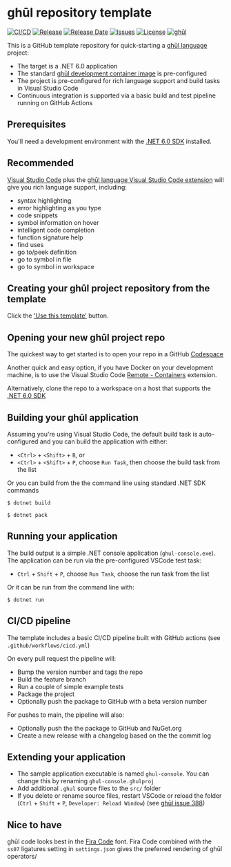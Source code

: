 # ghūl repository template

[![CI/CD](https://img.shields.io/github/workflow/status/degory/ghul-repository-template/CICD)](https://github.com/degory/ghul-repository-template/actions?query=workflow%3ACICD)
[![Release](https://img.shields.io/github/v/release/degory/ghul-repository-template?label=release)](https://github.com/degory/ghul-repository-template/releases)
[![Release Date](https://img.shields.io/github/release-date/degory/ghul-repository-template)](https://github.com/degory/ghul-repository-template/releases) 
[![Issues](https://img.shields.io/github/issues/degory/ghul-repository-template)](https://github.com/degory/ghul-repository-template/issues) 
[![License](https://img.shields.io/github/license/degory/ghul-repository-template)](https://github.com/degory/ghul-repository-template/blob/main/LICENSE)
[![ghūl](https://img.shields.io/badge/gh%C5%ABl-100%25!-information)](https://ghul.io)


This is a GitHub template repository for quick-starting a [ghūl language](https://ghul.io)  project:

- The target is a .NET 6.0 application
- The standard [ghūl development container image](https://hub.docker.com/r/ghul/devcontainer) is pre-configured
- The project is pre-configured for rich language support and build tasks in Visual Studio Code
- Continuous integration is supported via a basic build and test pipeline running on GitHub Actions

## Prerequisites

You'll need a development environment with the [.NET 6.0 SDK](https://dotnet.microsoft.com/download/dotnet/6.0) installed.

## Recommended

[Visual Studio Code](https://code.visualstudio.com/) plus the [ghūl language Visual Studio Code extension](https://marketplace.visualstudio.com/items?itemName=degory.ghul) will give you rich language support, including:
  - syntax highlighting
  - error highlighting as you type
  - code snippets
  - symbol information on hover
  - intelligent code completion
  - function signature help
  - find uses
  - go to/peek definition
  - go to symbol in file
  - go to symbol in workspace
 
## Creating your ghūl project repository from the template

Click the ['Use this template'](https://github.com/degory/ghul-console-template/generate) button.

## Opening your new ghūl project repo

The quickest way to get started is to open your repo in a GitHub [Codespace](https://github.com/features/codespaces)

Another quick and easy option, if you have Docker on your development machine, is to use the Visual Studio Code [Remote - Containers](https://marketplace.visualstudio.com/items?itemName=ms-vscode-remote.remote-containers) extension.

Alternatively, clone the repo to a workspace on a host that supports the [.NET 6.0 SDK](https://dotnet.microsoft.com/download/dotnet/6.0)

## Building your ghūl application

Assuming you're using Visual Studio Code, the default build task is auto-configured and you can build the application with either:
- `<Ctrl>` + `<Shift>` + `B`, or
- `<Ctrl>` + `<Shift>` + `P`, choose `Run Task`, then choose the build task from the list

Or you can build from the the command line using standard .NET SDK commands

```
$ dotnet build
```
```
$ dotnet pack
```

## Running your application

The build output is a simple .NET console application (`ghul-console.exe`). The application can be run via the pre-configured VSCode test task: 
- `Ctrl` + `Shift` + `P`, choose `Run Task`, choose the run task from the list

Or it can be run from the command line with:
```
$ dotnet run
```

## CI/CD pipeline

The template includes a basic CI/CD pipeline built with GitHub actions (see `.github/workflows/cicd.yml`)

On every pull request the pipeline will:
- Bump the version number and tags the repo
- Build the feature branch
- Run a couple of simple example tests
- Package the project
- Optionally push the package to GitHub with a beta version number

For pushes to main, the pipeline will also:
- Optionally push the the package to GitHub and NuGet.org
- Create a new release with a changelog based on the the commit log

## Extending your application

- The sample application executable is named `ghul-console`. You can change this by renaming `ghul-console.ghulproj`
- Add additional `.ghul` source files to the `src/` folder
- If you delete or rename source files, restart VSCode or reload the folder (`Ctrl` + `Shift` + `P`, `Developer: Reload Window`) (see [ghūl issue 388](https://github.com/degory/ghul/issues/388))

## Nice to have
ghūl code looks best in the [Fira Code](https://github.com/tonsky/FiraCode) font. Fira Code combined with the `ss07` ligatures setting in `settings.json` gives the preferred rendering of ghūl operators/